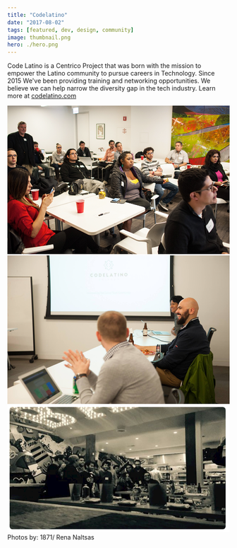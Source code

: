 ```yaml
---
title: "Codelatino"
date: "2017-08-02"
tags: [featured, dev, design, community]
image: thumbnail.png
hero: ./hero.png
---
```


Code Latino is a Centrico Project that was born with the mission to empower the Latino community to pursue careers in Technology. Since 2015 We've been providing training and networking opportunities. We believe we can help narrow the diversity gap in the tech industry. Learn more at [codelatino.com](http://www.codelatino.com/ "Link to CodeLatino")

![alt text](./cl-launch.png "Code Latino Launch at Pivotal Labs")
![alt text](./product-design-talk.png "Product Design Talk at 1871")
![alt text](./codechelas-1.png "Code and Chelas")
Photos by: 1871/ Rena Naltsas
